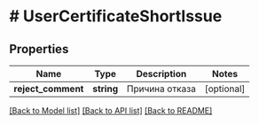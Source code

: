 # # UserCertificateShortIssue

## Properties

Name | Type | Description | Notes
------------ | ------------- | ------------- | -------------
**reject_comment** | **string** | Причина отказа | [optional]

[[Back to Model list]](../../README.md#models) [[Back to API list]](../../README.md#endpoints) [[Back to README]](../../README.md)
